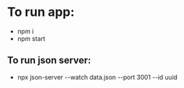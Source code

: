 # To run app:

- npm i
- npm start

## To run json server:

- npx json-server --watch data.json --port 3001 --id uuid
